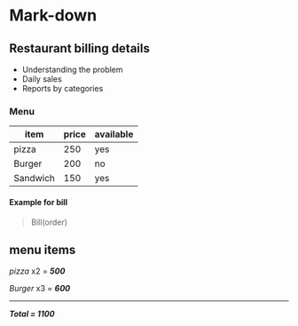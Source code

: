 # Mark-down

## Restaurant billing details

 - Understanding the problem
 - Daily sales
 -  Reports by categories


###  Menu

| item  | price | available |
|---    |---    |---        |
|pizza  |250    | yes       |
|Burger |200    |no          |
|Sandwich |150  |yes|

#### Example for bill

> Bill(order)

**menu items**
-----------------------------

*pizza*   x2   = ***500***

*Burger*   x3   = ***600***

-----------------------------
>
***Total = 1100***
















> 

